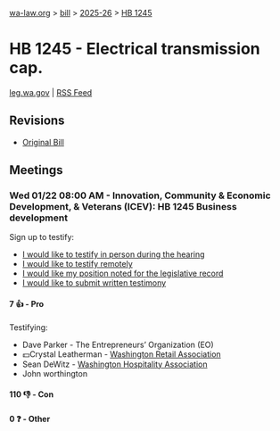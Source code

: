 [wa-law.org](/) > [bill](/bill/) > [2025-26](/bill/2025-26/) > [HB 1245](/bill/2025-26/hb/1245/)

# HB 1245 - Electrical transmission cap.
[leg.wa.gov](https://app.leg.wa.gov/billsummary?BillNumber=1245&Year=2025&Initiative=false) | [RSS Feed](./rss.xml)

## Revisions
* [Original Bill](1/)

## Meetings
### Wed 01/22 08:00 AM - Innovation, Community & Economic Development, & Veterans (ICEV): HB 1245 Business development
Sign up to testify:
* [I would like to testify in person during the hearing](https://app.leg.wa.gov/csi/Testifier/Add?chamber=House&mId=32494&aId=161821&caId=24921&tId=1)
* [I would like to testify remotely](https://app.leg.wa.gov/csi/Testifier/Add?chamber=House&mId=32494&aId=161821&caId=24921&tId=2)
* [I would like my position noted for the legislative record](https://app.leg.wa.gov/csi/Testifier/Add?chamber=House&mId=32494&aId=161821&caId=24921&tId=3)
* [I would like to submit written testimony](https://app.leg.wa.gov/csi/Testifier/Add?chamber=House&mId=32494&aId=161821&caId=24921&tId=4)

#### 7 👍 - Pro
Testifying:
* Dave Parker - The Entrepreneurs’ Organization (EO)
* 💵Crystal Leatherman - [Washington Retail Association](/org/washington_retail_association/)
* Sean DeWitz - [Washington Hospitality Association](/org/washington_hospitality_association/)
* John worthington

#### 110 👎 - Con

#### 0 ❓ - Other

